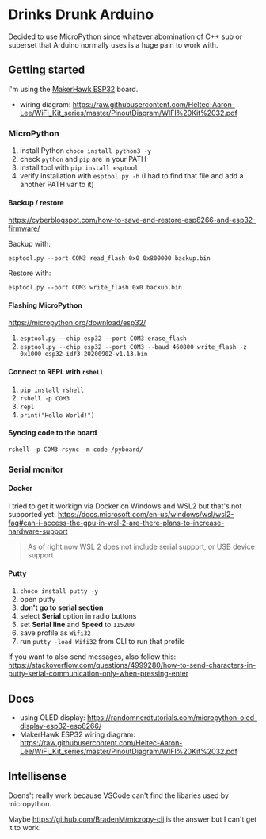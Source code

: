 # Drinks Drunk Arduino

Decided to use MicroPython since whatever abomination of C++ sub or superset that Arduino normally uses is a huge pain to work with.

## Getting started

I'm using the [MakerHawk ESP32](https://www.amazon.co.uk/MakerHawk-Development-0-96inch-Display-Compatible/dp/B076P8GRWV) board.

- wiring diagram: https://raw.githubusercontent.com/Heltec-Aaron-Lee/WiFi_Kit_series/master/PinoutDiagram/WIFI%20Kit%2032.pdf

### MicroPython

1. install Python `choco install python3 -y`
1. check `python` and `pip` are in your PATH
1. install tool with `pip install esptool`
1. verify installation with `esptool.py -h` (I had to find that file and add a another PATH var to it)

#### Backup / restore

https://cyberblogspot.com/how-to-save-and-restore-esp8266-and-esp32-firmware/

Backup with:

```
esptool.py --port COM3 read_flash 0x0 0x800000 backup.bin
```

Restore with:

```
esptool.py --port COM3 write_flash 0x0 backup.bin 
```

#### Flashing MicroPython

https://micropython.org/download/esp32/

1. `esptool.py --chip esp32 --port COM3 erase_flash`
1. `esptool.py --chip esp32 --port COM3 --baud 460800 write_flash -z 0x1000 esp32-idf3-20200902-v1.13.bin`

#### Connect to REPL with `rshell`

1. `pip install rshell`
1. `rshell -p COM3`
1. `repl`
1. `print("Hello World!")`

#### Syncing code to the board

```
rshell -p COM3 rsync -m code /pyboard/
```

### Serial monitor

#### Docker

I tried to get it workign via Docker on Windows and WSL2 but that's not supported yet: https://docs.microsoft.com/en-us/windows/wsl/wsl2-faq#can-i-access-the-gpu-in-wsl-2-are-there-plans-to-increase-hardware-support

> As of right now WSL 2 does not include serial support, or USB device support

#### Putty

1. `choco install putty -y`
1. open putty
1. **don't go to serial section**
1. select **Serial** option in radio buttons
1. set **Serial line** and **Speed** to `115200`
1. save profile as `Wifi32`
1. run `putty -load Wifi32` from CLI to run that profile

If you want to also send messages, also follow this: https://stackoverflow.com/questions/4999280/how-to-send-characters-in-putty-serial-communication-only-when-pressing-enter

## Docs

- using OLED display: https://randomnerdtutorials.com/micropython-oled-display-esp32-esp8266/
- MakerHawk ESP32 wiring diagram: https://raw.githubusercontent.com/Heltec-Aaron-Lee/WiFi_Kit_series/master/PinoutDiagram/WIFI%20Kit%2032.pdf

## Intellisense

Doens't really work because VSCode can't find the libaries used by micropython.

Maybe https://github.com/BradenM/micropy-cli is the answer but I can't get it to work.
